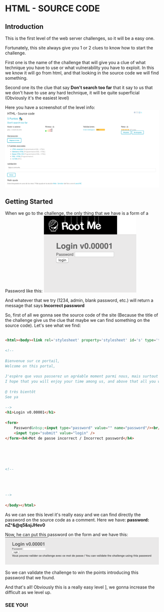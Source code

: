 # HTML - SOURCE CODE

## Introduction

This is the first level of the web server challenges, so it will be a easy one.

Fortunately, this site always give you 1 or 2 clues to know how to start the challenge. 

First one is the name of the challenge that will give you a clue of what technique you have to use or what vulnerability you have to exploit. In this we know it will go from html, and that looking in the source code we will find something.

Second one its the clue that say **Don't search too far** that it say to us that we don't have to use any hard technique, it will be quite superficial (Obviously it's the easiest level)

Here you have a screenshot of the level info: 
![Level Info](./img/InfoLevel.png)

## Getting Started

When we go to the challenge, the only thing that we have is a form of a Password like this:
![Initial Form](./img/InitialForm.png)

And whatever that we try (1234, admin, blank password, etc.) will return a message that says **Incorrect password**

So, first of all we gonna see the source code of the site (Because the title of the challenge give us the clue that maybe we can find something on the source code). Let's see what we find:

```html

<html><body><link rel='stylesheet' property='stylesheet' id='s' type='text/css' href='/template/s.css' media='all' /><iframe id='iframe' src='https://www.root-me.org/?page=externe_header'></iframe>

<!--

Bienvenue sur ce portail,
Welcome on this portal,

J'espère que vous passerez un agréable moment parmi nous, mais surtout que vous repartirez plein de choses dans la tête...
I hope that you will enjoy your time among us, and above that all you will leave with lots of things in the head ...

@ très bientôt
See ya

-->
<h1>Login v0.00001</h1>

<form>
    Password&nbsp;<input type="password" value="" name="password"/><br/>
    <input type="submit" value="login" />
</form><h4>Mot de passe incorrect / Incorrect password</h4>





<!--
                                                                                                                             Je crois que c'est vraiment trop simple là ! 
                                                                                                                             It's really too easy !
                                                                                                                             password : nZ^&@q5&sjJHev0

-->

</body></html>
```

As we can see this level it's really easy and we can find directly the password on the source code as a comment. Here we have: **password: nZ^&@q5&sjJHev0**

Now, he can put this password on the form and we have this:
![Correct Password](./img/PasswordCorrect.png)

So we can validate the challenge to win the points introducing this password that we found.



And that's all! Obviously this is a really easy level ], we gonna increase the difficult as we level up.

### SEE YOU!

